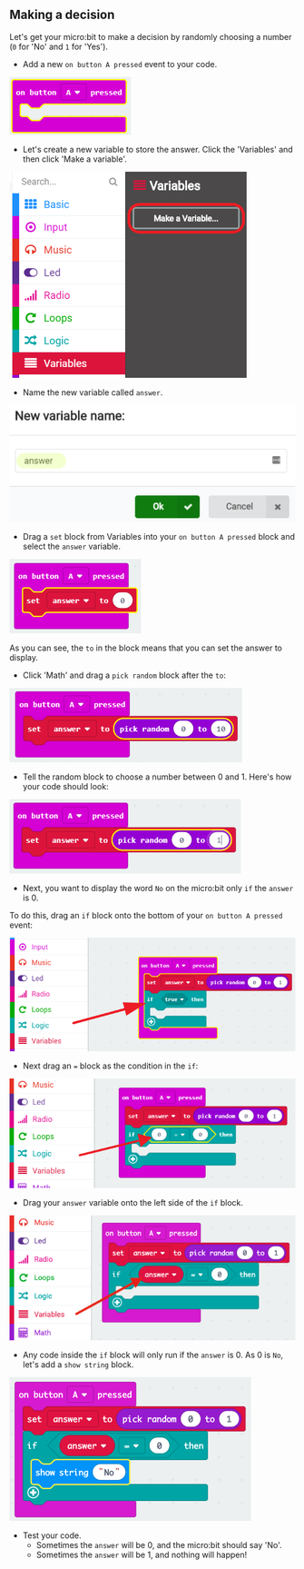 ## Making a decision

Let's get your micro:bit to make a decision by randomly choosing a number (`0` for 'No' and `1` for 'Yes').

+ Add a new `on button A pressed` event to your code.

![ruutukaappaus](images/fortune-on-a-pressed.png)

+ Let's create a new variable to store the answer. Click the 'Variables' and then click 'Make a variable'.

![ruutukaappaus](images/fortune-variables.png)

+ Name the new variable called `answer`.

![ruutukaappaus](images/fortune-answer.png)

+ Drag a `set` block from Variables into your `on button A pressed` block and select the `answer` variable.

![ruutukaappaus](images/fortune-set.png)

As you can see, the `to` in the block means that you can set the answer to display.

+ Click 'Math' and drag a `pick random` block after the `to`:

![ruutukaappaus](images/fortune-random.png)

+ Tell the random block to choose a number between 0 and 1. Here's how your code should look:

![ruutukaappaus](images/fortune-random-1.png)

+ Next, you want to display the word `No` on the micro:bit only `if` the `answer` is 0.

To do this, drag an `if` block onto the bottom of your `on button A pressed` event:

![ruutukaappaus](images/fortune-if.png)

+ Next drag an `=` block as the condition in the `if`:

![ruutukaappaus](images/fortune-equals.png)

+ Drag your `answer` variable onto the left side of the `if` block.

![ruutukaappaus](images/fortune-if-finished.png)

+ Any code inside the `if` block will only run if the `answer` is 0. As 0 is `No`, let's add a `show string` block.

![ruutukaappaus](images/fortune-no.png)

+ Test your code. 
    + Sometimes the `answer` will be 0, and the micro:bit should say 'No'.
    + Sometimes the `answer` will be 1, and nothing will happen!